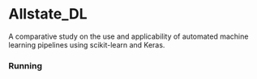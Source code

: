 # Allstate_DL
A comparative study on the use and applicability of automated machine learning pipelines using scikit-learn and Keras.

### Running

